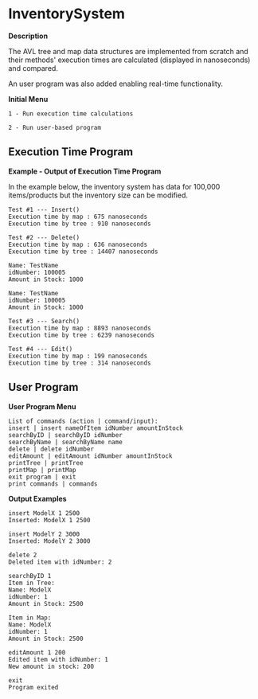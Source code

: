 # InventorySystem

**Description**

The AVL tree and map data structures are implemented from scratch and their methods' execution times are calculated (displayed in nanoseconds) and compared.

An user program was also added enabling real-time functionality.

**Initial Menu**

```
1 - Run execution time calculations

2 - Run user-based program
```

## Execution Time Program

**Example - Output of Execution Time Program**

In the example below, the inventory system has data for 100,000 items/products but the inventory size can be modified.

```
Test #1 --- Insert()
Execution time by map : 675 nanoseconds
Execution time by tree : 910 nanoseconds

Test #2 --- Delete()
Execution time by map : 636 nanoseconds
Execution time by tree : 14407 nanoseconds

Name: TestName
idNumber: 100005
Amount in Stock: 1000

Name: TestName
idNumber: 100005
Amount in Stock: 1000

Test #3 --- Search()
Execution time by map : 8893 nanoseconds
Execution time by tree : 6239 nanoseconds

Test #4 --- Edit()
Execution time by map : 199 nanoseconds
Execution time by tree : 314 nanoseconds
```

## User Program

**User Program Menu**

```
List of commands (action | command/input):
insert | insert nameOfItem idNumber amountInStock
searchByID | searchByID idNumber
searchByName | searchByName name
delete | delete idNumber
editAmount | editAmount idNumber amountInStock
printTree | printTree
printMap | printMap
exit program | exit
print commands | commands
```

**Output Examples**

```
insert ModelX 1 2500
Inserted: ModelX 1 2500
```

```
insert ModelY 2 3000
Inserted: ModelY 2 3000
```

```
delete 2
Deleted item with idNumber: 2
```

```
searchByID 1
Item in Tree:
Name: ModelX
idNumber: 1
Amount in Stock: 2500

Item in Map:
Name: ModelX
idNumber: 1
Amount in Stock: 2500
```

```
editAmount 1 200
Edited item with idNumber: 1
New amount in stock: 200
```

```
exit
Program exited
```
